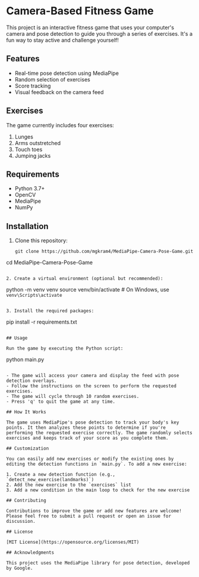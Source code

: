 # Camera-Based Fitness Game

This project is an interactive fitness game that uses your computer's camera and pose detection to guide you through a series of exercises. It's a fun way to stay active and challenge yourself!

## Features

- Real-time pose detection using MediaPipe
- Random selection of exercises
- Score tracking
- Visual feedback on the camera feed

## Exercises

The game currently includes four exercises:
1. Lunges
2. Arms outstretched
3. Touch toes
4. Jumping jacks

## Requirements

- Python 3.7+
- OpenCV
- MediaPipe
- NumPy

## Installation

1. Clone this repository:
   ```
   git clone https://github.com/mgkram4/MediaPipe-Camera-Pose-Game.git
cd MediaPipe-Camera-Pose-Game
   ```

2. Create a virtual environment (optional but recommended):
   ```
   python -m venv venv
   source venv/bin/activate  # On Windows, use `venv\Scripts\activate`
   ```

3. Install the required packages:
   ```
   pip install -r requirements.txt
   ```

## Usage

Run the game by executing the Python script:

```
python main.py
```

- The game will access your camera and display the feed with pose detection overlays.
- Follow the instructions on the screen to perform the requested exercises.
- The game will cycle through 10 random exercises.
- Press 'q' to quit the game at any time.

## How It Works

The game uses MediaPipe's pose detection to track your body's key points. It then analyzes these points to determine if you're performing the requested exercise correctly. The game randomly selects exercises and keeps track of your score as you complete them.

## Customization

You can easily add new exercises or modify the existing ones by editing the detection functions in `main.py`. To add a new exercise:

1. Create a new detection function (e.g., `detect_new_exercise(landmarks)`)
2. Add the new exercise to the `exercises` list
3. Add a new condition in the main loop to check for the new exercise

## Contributing

Contributions to improve the game or add new features are welcome! Please feel free to submit a pull request or open an issue for discussion.

## License

[MIT License](https://opensource.org/licenses/MIT)

## Acknowledgments

This project uses the MediaPipe library for pose detection, developed by Google.

